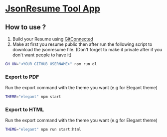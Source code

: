 # [JsonResume Tool App](https://jsonresume.org/getting-started/)


## How to use ?

1. Build your Resume using [GitConnected](https://gitconnected.com/portfolio-api)
2. Make at first you resume public then after run the following script to download the jsonresume file. (Don't forget to make it private after if you don't want people to have it)
```sh
GH_UN="<YOUR_GITHUB_USERNAME>" npm run dl
```

### Export to PDF
Run the export command with the theme you want (e.g for Elegant theme)
```sh
THEME="elegant" npm start 
```

### Export to HTML
Run the export command with the theme you want (e.g for Elegant theme)
```sh
THEME="elegant" npm run start:html
```